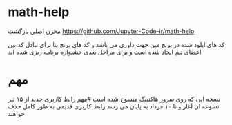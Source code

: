 # math-help
مخزن اصلی بازگشت https://github.com/Jupyter-Code-ir/math-help

کد های اپلود شده در برنچ مین جهت داوری می باشد و کد های برنچ  بتا برای تبادل کد بین اعضای تیم ایجاد شده است و برای مراحل بعدی جشنواره برنامه ریزی شده اند
# مهم
نسخه ایی که روی سرور هاکنینگ   منسوخ شده است 
#مهم
رابط کاربری جدید از ۱۵ تیر تسوعه ان آغاز و تا ۱۰ مرداد به پایان می رسد 
رابط کاربری قدیمی به طور کامل حذف خواهند 
